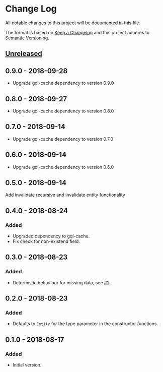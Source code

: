 # Change Log

All notable changes to this project will be documented in this file.

The format is based on [Keep a Changelog](http://keepachangelog.com/)
and this project adheres to [Semantic Versioning](http://semver.org/).

## [Unreleased]

## 0.9.0 - 2018-09-28

- Upgrade gql-cache dependency to version 0.9.0

## 0.8.0 - 2018-09-27

- Upgrade gql-cache dependency to version 0.8.0

## 0.7.0 - 2018-09-14

- Upgrade gql-cache dependency to version 0.7.0

## 0.6.0 - 2018-09-14

- Upgrade gql-cache dependency to version 0.6.0

## 0.5.0 - 2018-09-14

Add invalidate recursive and invalidate entity functionality

## 0.4.0 - 2018-08-24

### Added

- Upgraded dependency to gql-cache.
- Fix check for non-existend field.

## 0.3.0 - 2018-08-23

### Added

- Determistic behaviour for missing data, see [#1](https://github.com/dividab/gql-cache-patch/issues/1).

## 0.2.0 - 2018-08-23

### Added

- Defaults to `Entity` for the type parameter in the constructor functions.

## 0.1.0 - 2018-08-17

### Added

- Initial version.

[unreleased]: https://github.com/dividab/tsconfig-paths/compare/0.3.0...master
[0.3.0]: https://github.com/dividab/tsconfig-paths/compare/0.2.0...0.3.0
[0.2.0]: https://github.com/dividab/tsconfig-paths/compare/0.1.0...0.2.0

